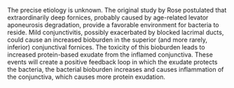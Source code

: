 The precise etiology is unknown. The original study by Rose postulated that extraordinarily deep fornices, probably caused by age-related levator aponeurosis degradation, provide a favorable environment for bacteria to reside. Mild conjunctivitis, possibly exacerbated by blocked lacrimal ducts, could cause an increased bioburden in the superior (and more rarely, inferior) conjunctival fornices. The toxicity of this bioburden leads to increased protein-based exudate from the inflamed conjunctiva. These events will create a positive feedback loop in which the exudate protects the bacteria, the bacterial bioburden increases and causes inflammation of the conjunctiva, which causes more protein exudation.